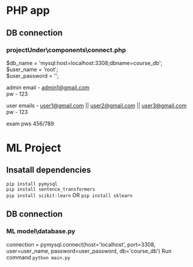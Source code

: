 # PHP app

## DB connection
### projectUnder\components\connect.php
$db_name = 'mysql:host=localhost:3308;dbname=course_db';  
$user_name = 'root';  
$user_password = '';  
  
admin email - admin1@gmail.com  
pw - 123  

user emails - user1@gmail.com || user2@gmail.com || user3@gmail.com  
pw - 123  

exam pws 456/789


# ML Project
## Insatall dependencies
`pip install pymysql`   
`pip install sentence_transformers`   
`pip install scikit-learn`  OR `pip install sklearn`  

## DB connection  
### ML model\database.py  
connection = pymysql.connect(host='localhost',
                                 port=3308,
                                 user=user_name,
                                 password=user_password,
                                 db='course_db')
Run command `python main.py`   



